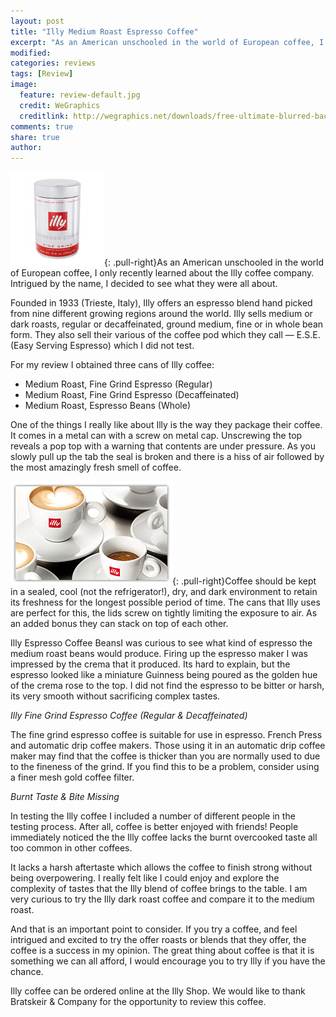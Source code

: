 ```yaml
---
layout: post
title: "Illy Medium Roast Espresso Coffee"
excerpt: "As an American unschooled in the world of European coffee, I only recently learned about the Illy coffee company. Intrigued by the name, I decided to see what they were all about."
modified: 
categories: reviews
tags: [Review]
image:
  feature: review-default.jpg
  credit: WeGraphics
  creditlink: http://wegraphics.net/downloads/free-ultimate-blurred-background-pack/
comments: true
share: true
author: 
---
```

![Illy Can](/images/illy_can.gif){: .pull-right}As an American unschooled in the world of European coffee, I only recently learned about the Illy coffee company. Intrigued by the name, I decided to see what they were all about.

Founded in 1933 (Trieste, Italy), Illy offers an espresso blend hand picked from nine different growing regions around the world. Illy sells medium or dark roasts, regular or decaffeinated, ground medium, fine or in whole bean form. They also sell their various of the coffee pod which they call — E.S.E. (Easy Serving Espresso) which I did not test.

For my review I obtained three cans of Illy coffee:

* Medium Roast, Fine Grind Espresso (Regular)
* Medium Roast, Fine Grind Espresso (Decaffeinated)
* Medium Roast, Espresso Beans (Whole)

One of the things I really like about Illy is the way they package their coffee. It comes in a metal can with a screw on metal cap. Unscrewing the top reveals a pop top with a warning that contents are under pressure. As you slowly pull up the tab the seal is broken and there is a hiss of air followed by the most amazingly fresh smell of coffee.

![Illy Cup](/images/illy_cup.jpg){: .pull-right}Coffee should be kept in a sealed, cool (not the refrigerator!), dry, and dark environment to retain its freshness for the longest possible period of time. The cans that Illy uses are perfect for this, the lids screw on tightly limiting the exposure to air. As an added bonus they can stack on top of each other.

Illy Espresso Coffee BeansI was curious to see what kind of espresso the medium roast beans would produce. Firing up the espresso maker I was impressed by the crema that it produced. Its hard to explain, but the espresso looked like a miniature Guinness being poured as the golden hue of the crema rose to the top. I did not find the espresso to be bitter or harsh, its very smooth without sacrificing complex tastes.

*Illy Fine Grind Espresso Coffee (Regular & Decaffeinated)*

The fine grind espresso coffee is suitable for use in espresso. French Press and automatic drip coffee makers. Those using it in an automatic drip coffee maker may find that the coffee is thicker than you are normally used to due to the fineness of the grind. If you find this to be a problem, consider using a finer mesh gold coffee filter.

*Burnt Taste & Bite Missing*

In testing the Illy coffee I included a number of different people in the testing process. After all, coffee is better enjoyed with friends! People immediately noticed the the Illy coffee lacks the burnt overcooked taste all too common in other coffees.

It lacks a harsh aftertaste which allows the coffee to finish strong without being overpowering. I really felt like I could enjoy and explore the complexity of tastes that the Illy blend of coffee brings to the table. I am very curious to try the Illy dark roast coffee and compare it to the medium roast.

And that is an important point to consider. If you try a coffee, and feel intrigued and excited to try the offer roasts or blends that they offer, the coffee is a success in my opinion. The great thing about coffee is that it is something we can all afford, I would encourage you to try Illy if you have the chance.

Illy coffee can be ordered online at the Illy Shop. We would like to thank Bratskeir & Company for the opportunity to review this coffee. 
